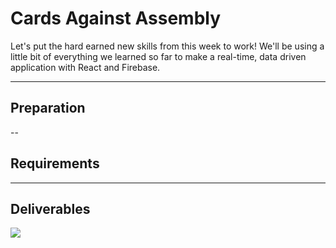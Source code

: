 # Cards Against Assembly

Let's put the hard earned new skills from this week to work! We'll be using a little bit of everything we learned so far to make a real-time, data driven application with React and Firebase. 

---

## Preparation

--

## Requirements

---

## Deliverables

<kbd><img src="https://cloud.githubusercontent.com/assets/204420/25261694/e92abc3a-2618-11e7-9615-941dcd54bed4.png" /></kbd>
